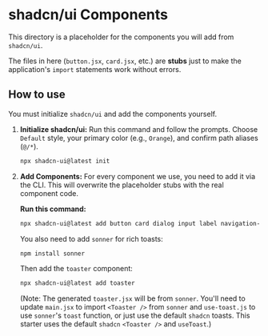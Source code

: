 # shadcn/ui Components

This directory is a placeholder for the components you will add from `shadcn/ui`.

The files in here (`button.jsx`, `card.jsx`, etc.) are **stubs** just to make the application's `import` statements work without errors.

## How to use

You must initialize `shadcn/ui` and add the components yourself.

1.  **Initialize shadcn/ui:**
    Run this command and follow the prompts. Choose `Default` style, your primary color (e.g., `Orange`), and confirm path aliases (`@/*`).

    ```bash
    npx shadcn-ui@latest init
    ```

2.  **Add Components:**
    For every component we use, you need to add it via the CLI. This will overwrite the placeholder stubs with the real component code.

    **Run this command:**

    ```bash
    npx shadcn-ui@latest add button card dialog input label navigation-menu select table textarea toast
    ```

    You also need to add `sonner` for rich toasts:
    
    ```bash
    npm install sonner
    ```
    
    Then add the `toaster` component:

    ```bash
    npx shadcn-ui@latest add toaster
    ```
    
    (Note: The generated `toaster.jsx` will be from `sonner`. You'll need to update `main.jsx` to import `<Toaster />` from `sonner` and `use-toast.js` to use `sonner`'s `toast` function, or just use the default `shadcn` toasts. This starter uses the default `shadcn` `<Toaster />` and `useToast`.)